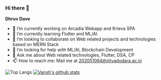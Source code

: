 ### Hi there 👋

**Dhruv Dave**

- 🔭 I’m currently working on Arcadia Webapp and Krieva SPA
- 🌱 I’m currently learning Flutter and ML/AI
- 👯 I’m looking to collaborate on Web related projects and technologies based on MERN Stack
- 🤔 I’m looking for help with ML/AI, Blockchain Development
- 💬 Ask me about Web related technologies, Flutter, DSA, CP
- 📫 How to reach me: Mail me at 202051064@iiitvadodara.ac.in


![Top Langs](https://github-readme-stats.vercel.app/api/top-langs/?username=DhruvDave12&theme=nightowl&layout=compact&hide=html)
[![Vansh's github stats](https://github-readme-stats.vercel.app/api?username=DhruvDave12&theme=nightowl)](https://github.com/DhruvDave12/github-readme-stats)
